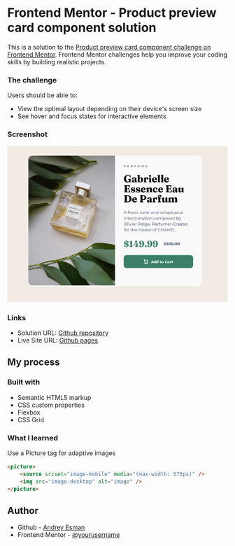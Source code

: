 # Frontend Mentor - Product preview card component solution

This is a solution to the [Product preview card component challenge on Frontend Mentor](https://www.frontendmentor.io/challenges/product-preview-card-component-GO7UmttRfa). Frontend Mentor challenges help you improve your coding skills by building realistic projects.

### The challenge

Users should be able to:

- View the optimal layout depending on their device's screen size
- See hover and focus states for interactive elements

### Screenshot

![](./screenshot.png)

### Links

- Solution URL: [Github repository](https://github.com/Andy-Esm/fm-product-preview-card-component)
- Live Site URL: [Github pages](https://your-live-site-url.com)

## My process

### Built with

- Semantic HTML5 markup
- CSS custom properties
- Flexbox
- CSS Grid

### What I learned

Use a Picture tag for adaptive images

```html
<picture>
	<source srcset="image-mobile" media="(max-width: 575px)" />
	<img src="image-desktop" alt="image" />
</picture>
```

## Author

- Github - [Andrey Esman](https://www.your-site.com)
- Frontend Mentor - [@yourusername](https://www.frontendmentor.io/profile/yourusername)
